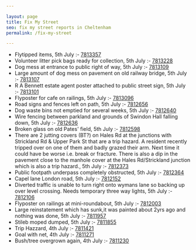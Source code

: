 ```yaml
---

layout: page
title: Fix My Street
seo: fix my street reports in Cheltenham
permalink: /fix-my-street

---
```


<!-- fix_marker starts -->

- Flytipped items, 5th July :- [7813357](https://www.fixmystreet.com/report/7813357)
- Volunteer litter pick bags ready for collection, 5th July :- [7813228](https://www.fixmystreet.com/report/7813228)
- Dog mess at entrance to public right of way, 5th July :- [7813109](https://www.fixmystreet.com/report/7813109)
- Large amount of dog mess on pavement on old railway bridge, 5th July :- [7813107](https://www.fixmystreet.com/report/7813107)
- R A Bennett estate agent poster attached to public street sign, 5th July :- [7813101](https://www.fixmystreet.com/report/7813101)
- Flyposter for cafe on railings, 5th July :- [7813096](https://www.fixmystreet.com/report/7813096)
- Road signs and fences left on path, 5th July :- [7812656](https://www.fixmystreet.com/report/7812656)
- Dog waste bins not emptied for several weeks, 5th July :- [7812640](https://www.fixmystreet.com/report/7812640)
- Wire fencing between parkland and grounds of Swindon Hall falling down, 5th July :- [7812636](https://www.fixmystreet.com/report/7812636)
- Broken glass on old Pates' field, 5th July :- [7812598](https://www.fixmystreet.com/report/7812598)
- There are 2 jutting covers (BT?) on Hales Rd at the junctions with Strickland Rd & Upper Park St that are a trip hazard. A resident recently tripped over on one of them and badly grazed their arm. Next time it could have be worse i.e. break or fracture. There is also a dip in the pavement close to the manhole cover at the Hales Rd/Strickland junction which is also a trip hazard., 5th July :- [7812373](https://www.fixmystreet.com/report/7812373)
- Public footpath underpass completely obstructed, 5th July :- [7812364](https://www.fixmystreet.com/report/7812364)
- Capel lane London road, 5th July :- [7812152](https://www.fixmystreet.com/report/7812152)
- Diverted traffic is unable to turn right onto wymans lane so backing up over level crossing. Needs temporary three way lights, 5th July :- [7812106](https://www.fixmystreet.com/report/7812106)
- Flyposter on railings at mini-roundabout, 5th July :- [7812003](https://www.fixmystreet.com/report/7812003)
- Large reinstatement which has sunk,it was painted about 2yrs ago and nothing was done, 5th July :- [7811957](https://www.fixmystreet.com/report/7811957)
- Stileb moped dumped, 5th July :- [7811855](https://www.fixmystreet.com/report/7811855)
- Trip Hazzard, 4th July :- [7811421](https://www.fixmystreet.com/report/7811421)
- Goal with net, 4th July :- [7811271](https://www.fixmystreet.com/report/7811271)
- Bush/tree overgrown again, 4th July :- [7811230](https://www.fixmystreet.com/report/7811230)

<!-- fix_marker ends -->